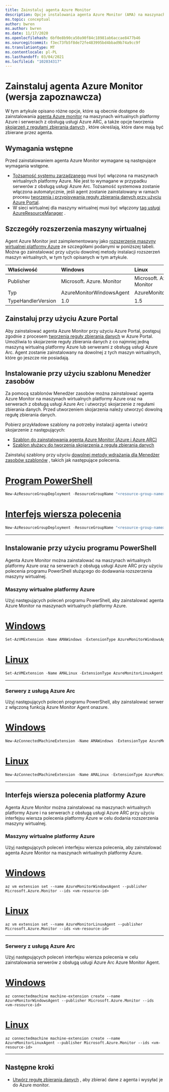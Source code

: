 ```yaml
---
title: Zainstaluj agenta Azure Monitor
description: Opcje instalowania agenta Azure Monitor (AMA) na maszynach wirtualnych platformy Azure i serwerach z obsługą usługi Azure Arc.
ms.topic: conceptual
author: bwren
ms.author: bwren
ms.date: 11/17/2020
ms.openlocfilehash: 6bf0e8b90ca50a90f84c18981ab6accae8477b46
ms.sourcegitcommit: f3ec73fb5f8de72fe483995bd4bbad9b74a9cc9f
ms.translationtype: MT
ms.contentlocale: pl-PL
ms.lasthandoff: 03/04/2021
ms.locfileid: "102034317"
---
```

# <a name="install-the-azure-monitor-agent-preview"></a>Zainstaluj agenta Azure Monitor (wersja zapoznawcza)
W tym artykule opisano różne opcje, które są obecnie dostępne do zainstalowania [agenta Azure monitor](azure-monitor-agent-overview.md) na maszynach wirtualnych platformy Azure i serwerach z obsługą usługi Azure ARC, a także opcje tworzenia [skojarzeń z regułami zbierania danych](data-collection-rule-azure-monitor-agent.md) , które określają, które dane mają być zbierane przez agenta.

## <a name="prerequisites"></a>Wymagania wstępne
Przed zainstalowaniem agenta Azure Monitor wymagane są następujące wymagania wstępne.

- [Tożsamość systemu zarządzanego](../../active-directory/managed-identities-azure-resources/qs-configure-portal-windows-vm.md) musi być włączona na maszynach wirtualnych platformy Azure. Nie jest to wymagane w przypadku serwerów z obsługą usługi Azure Arc. Tożsamość systemowa zostanie włączona automatycznie, jeśli agent zostanie zainstalowany w ramach procesu [tworzenia i przypisywania reguły zbierania danych przy użyciu Azure Portal](#install-with-azure-portal).
- W sieci wirtualnej dla maszyny wirtualnej musi być włączony [tag usługi AzureResourceManager](../../virtual-network/service-tags-overview.md) .

## <a name="virtual-machine-extension-details"></a>Szczegóły rozszerzenia maszyny wirtualnej
Agent Azure Monitor jest zaimplementowany jako [rozszerzenie maszyny wirtualnej platformy Azure](../../virtual-machines/extensions/overview.md) ze szczegółami podanymi w poniższej tabeli. Można go zainstalować przy użyciu dowolnej metody instalacji rozszerzeń maszyn wirtualnych, w tym tych opisanych w tym artykule.

| Właściwość | Windows | Linux |
|:---|:---|:---|
| Publisher | Microsoft. Azure. Monitor  | Microsoft. Azure. Monitor |
| Typ      | AzureMonitorWindowsAgent | AzureMonitorLinuxAgent  |
| TypeHandlerVersion  | 1.0 | 1.5 |


## <a name="install-with-azure-portal"></a>Zainstaluj przy użyciu Azure Portal
Aby zainstalować agenta Azure Monitor przy użyciu Azure Portal, postępuj zgodnie z procesem [tworzenia reguły zbierania danych](data-collection-rule-azure-monitor-agent.md#create-rule-and-association-in-azure-portal) w Azure Portal. Umożliwia to skojarzenie reguły zbierania danych z co najmniej jedną maszyną wirtualną platformy Azure lub serwerami z obsługą usługi Azure Arc. Agent zostanie zainstalowany na dowolnej z tych maszyn wirtualnych, które go jeszcze nie posiadają.


## <a name="install-with-resource-manager-template"></a>Instalowanie przy użyciu szablonu Menedżer zasobów
Za pomocą szablonów Menedżer zasobów można zainstalować agenta Azure Monitor na maszynach wirtualnych platformy Azure oraz na serwerach z obsługą usługi Azure Arc i utworzyć skojarzenie z regułami zbierania danych. Przed utworzeniem skojarzenia należy utworzyć dowolną regułę zbierania danych.

Pobierz przykładowe szablony na potrzeby instalacji agenta i utwórz skojarzenie z następujących: 

- [Szablon do zainstalowania agenta Azure Monitor (Azure i Azure ARC)](../agents/resource-manager-agent.md#azure-monitor-agent-preview) 
- [Szablon służący do tworzenia skojarzenia z regułą zbierania danych](./resource-manager-data-collection-rules.md)

Zainstaluj szablony przy użyciu [dowolnej metody wdrażania dla Menedżer zasobów szablonów](../../azure-resource-manager/templates/deploy-powershell.md) , takich jak następujące polecenia.

# <a name="powershell"></a>[Program PowerShell](#tab/ARMAgentPowerShell)
```powershell
New-AzResourceGroupDeployment -ResourceGroupName "<resource-group-name>" -TemplateFile "<template-filename.json>" -TemplateParameterFile "<parameter-filename.json>"
```
# <a name="cli"></a>[Interfejs wiersza polecenia](#tab/ARMAgentCLI)
```powershell
New-AzResourceGroupDeployment -ResourceGroupName "<resource-group-name>" -TemplateFile "<template-filename.json>" -TemplateParameterFile "<parameter-filename.json>"
```
---

## <a name="install-with-powershell"></a>Instalowanie przy użyciu programu PowerShell
Agenta Azure Monitor można zainstalować na maszynach wirtualnych platformy Azure oraz na serwerach z obsługą usługi Azure ARC przy użyciu polecenia programu PowerShell służącego do dodawania rozszerzenia maszyny wirtualnej. 

### <a name="azure-virtual-machines"></a>Maszyny wirtualne platformy Azure
Użyj następujących poleceń programu PowerShell, aby zainstalować agenta Azure Monitor na maszynach wirtualnych platformy Azure.
# <a name="windows"></a>[Windows](#tab/PowerShellWindows)
```powershell
Set-AzVMExtension -Name AMAWindows -ExtensionType AzureMonitorWindowsAgent -Publisher Microsoft.Azure.Monitor -ResourceGroupName <resource-group-name> -VMName <virtual-machine-name> -Location <location>
```
# <a name="linux"></a>[Linux](#tab/PowerShellLinux)
```powershell
Set-AzVMExtension -Name AMALinux -ExtensionType AzureMonitorLinuxAgent -Publisher Microsoft.Azure.Monitor -ResourceGroupName <resource-group-name> -VMName <virtual-machine-name> -Location <location>
```
---

### <a name="azure-arc-enabled-servers"></a>Serwery z usługą Azure Arc
Użyj następujących poleceń programu PowerShell, aby zainstalować serwer z włączoną funkcją Azure Monitor Agent onazure.
# <a name="windows"></a>[Windows](#tab/PowerShellWindowsArc)
```powershell
New-AzConnectedMachineExtension -Name AMAWindows -ExtensionType AzureMonitorWindowsAgent -Publisher Microsoft.Azure.Monitor -ResourceGroupName <resource-group-name> -MachineName <virtual-machine-name> -Location <location>
```
# <a name="linux"></a>[Linux](#tab/PowerShellLinuxArc)
```powershell
New-AzConnectedMachineExtension -Name AMALinux -ExtensionType AzureMonitorLinuxAgent -Publisher Microsoft.Azure.Monitor -ResourceGroupName <resource-group-name> -MachineName <virtual-machine-name> -Location <location>
```
---
## <a name="azure-cli"></a>Interfejs wiersza polecenia platformy Azure
Agenta Azure Monitor można zainstalować na maszynach wirtualnych platformy Azure i na serwerach z obsługą usługi Azure ARC przy użyciu interfejsu wiersza polecenia platformy Azure w celu dodania rozszerzenia maszyny wirtualnej. 

### <a name="azure-virtual-machines"></a>Maszyny wirtualne platformy Azure
Użyj następujących poleceń interfejsu wiersza polecenia, aby zainstalować agenta Azure Monitor na maszynach wirtualnych platformy Azure.
# <a name="windows"></a>[Windows](#tab/CLIWindows)
```azurecli
az vm extension set --name AzureMonitorWindowsAgent --publisher Microsoft.Azure.Monitor --ids <vm-resource-id>
```
# <a name="linux"></a>[Linux](#tab/CLILinux)
```azurecli
az vm extension set --name AzureMonitorLinuxAgent --publisher Microsoft.Azure.Monitor --ids <vm-resource-id>
```
---
### <a name="azure-arc-enabled-servers"></a>Serwery z usługą Azure Arc
Użyj następujących poleceń interfejsu wiersza polecenia w celu zainstalowania serwerów z obsługą usługi Azure Arc Azure Monitor Agent.

# <a name="windows"></a>[Windows](#tab/CLIWindowsArc)
```azurecli
az connectedmachine machine-extension create --name AzureMonitorWindowsAgent --publisher Microsoft.Azure.Monitor --ids <vm-resource-id>
```
# <a name="linux"></a>[Linux](#tab/CLILinuxArc)
```azurecli
az connectedmachine machine-extension create --name AzureMonitorLinuxAgent --publisher Microsoft.Azure.Monitor --ids <vm-resource-id>
```
---


## <a name="next-steps"></a>Następne kroki

- [Utwórz regułę zbierania danych](data-collection-rule-azure-monitor-agent.md) , aby zbierać dane z agenta i wysyłać je do Azure monitor.